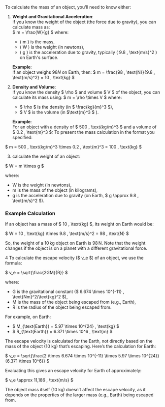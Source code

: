 To calculate the mass of an object, you'll need to know either:

1. **Weight and Gravitational Acceleration**:  
   If you know the weight of the object (the force due to gravity), you can calculate mass as:   
   $
   m = \frac{W}{g}
   $
   where:
   - \( m \) is the mass,
   - \( W \) is the weight (in newtons),
   - \( g \) is the acceleration due to gravity, typically \( 9.8 \, \text{m/s}^2 \) on Earth's surface.

   **Example**:  
   If an object weighs $98N$ on Earth, then:
   $
   m = \frac{98 \, \text{N}}{9.8 \, \text{m/s}^2} = 10 \, \text{kg}
$

2. **Density and Volume**:  
   If you know the density $ \rho $ and volume $ V $ of the object, you can calculate its mass using:
   $
   m = \rho \times V
   $
   where:
   - $ \rho $ is the density (in $ \frac{kg}{m}^3 $),
   - $ V $ is the volume (in $\text{m}^3 $ ).

   **Example**:  
   For an object with a density of $ 500 \, \text{kg/m}^3 $ and a volume of  $ 0.2 \, \text{m}^3 $:
To present the mass calculation in the format you specified:

$
m = 500 \, \text{kg/m}^3 \times 0.2 \, \text{m}^3 = 100 \, \text{kg}
$

3. calculate the weight of an object:

$
W = m \times g
$

where:
-  W  is the weight (in newtons),
-  m  is the mass of the object (in kilograms),
-  g  is the acceleration due to gravity (on Earth, $ g \approx 9.8 \, \text{m/s}^2 $).

### Example Calculation

If an object has a mass of $ 10 \, \text{kg} $, its weight on Earth would be:

$
W = 10 \, \text{kg} \times 9.8 \, \text{m/s}^2 = 98 \, \text{N}
$

So, the weight of a $10 \, \text{kg}$ object on Earth is $98 \, \text{N}$. Note that the weight changes if the object is on a planet with a different gravitational force.
 
4 To calculate the escape velocity ($ v_e $) of an object, we use the formula:

$
v_e = \sqrt{\frac{2GM}{R}}
$

where:
- G  is the gravitational constant ($ 6.674 \times 10^{-11} \, \text{Nm}^2/\text{kg}^2 $),
- M is the mass of the object being escaped from (e.g., Earth),
- R is the radius of the object being escaped from.

For example, on Earth:
- $ M_{\text{Earth}} = 5.97 \times 10^{24} \, \text{kg} $
- $ R_{\text{Earth}} = 6.371 \times 10^6 \, \text{m} $

The escape velocity is calculated for the Earth, not directly based on the mass of the object (10 kg) that’s escaping. Here’s the calculation for Earth:

$
v_e = \sqrt{\frac{2 \times 6.674 \times 10^{-11} \times 5.97 \times 10^{24}}{6.371 \times 10^6}}
$

Evaluating this gives an escape velocity for Earth of approximately:

$
v_e \approx 11,186 \, \text{m/s}
$

The object mass itself (10 kg) doesn’t affect the escape velocity, as it depends on the properties of the larger mass (e.g., Earth) being escaped from.